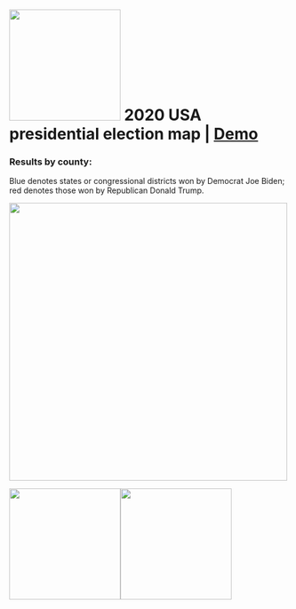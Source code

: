 # <img src="https://raw.githubusercontent.com/shamilkhan/us_election_map/master/public/data/election2020-line.svg" width="200px" /> 2020 USA presidential election map | [Demo](https://lucid-jang-f627da.netlify.app/)

### Results by county:
Blue denotes states or congressional districts won by Democrat Joe Biden; red denotes those won by Republican Donald Trump.

<img src="https://upload.wikimedia.org/wikipedia/commons/5/59/United_States_presidential_election_results_by_county%2C_2020.svg" width="500px" />

<img src="https://media1.giphy.com/media/cUD3oC8T2JWGM418jH/giphy.gif" height="200px" /><img src="https://media3.giphy.com/media/hMTz1XDq2d54d0OTbR/giphy.gif" height="200px" />
